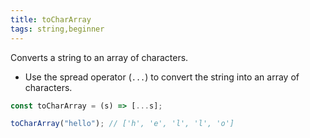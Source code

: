 ```yaml
---
title: toCharArray
tags: string,beginner
---
```


Converts a string to an array of characters.

- Use the spread operator (`...`) to convert the string into an array of characters.

```js
const toCharArray = (s) => [...s];
```

```js
toCharArray("hello"); // ['h', 'e', 'l', 'l', 'o']
```
